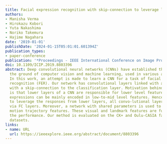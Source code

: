 ```yaml
---
title: Facial expression recognition with skip-connection to leverage low-level features
authors:
- Manisha Verma
- Hirokazu Kobori
- Yuta Nakashima
- Noriko Takemura
- Hajime Nagahara
date: '2019-01-01'
publishDate: '2024-01-15T05:01:01.601394Z'
publication_types:
- paper-conference
publication: '*Proceedings - IEEE International Conference on Image Processing (ICIP)*'
doi: 10.1109/ICIP.2019.8803396
abstract: Deep convolutional neural networks (CNNs) have established their feet in
  the ground of computer vision and machine learning, used in various applications.
  In this work, an attempt is made to learn a CNN for a task of facial expression
  recognition (FER). Our network has convolutional layers linked with an FC layer
  with a skip-connection to the classification layer. Motivation behind this design
  is that lower layers of a CNN are responsible for lower level features, and facial
  expressions can be mainly encoded in low-to-mid level features. Hence, in order
  to leverage the responses from lower layers, all convo-lutional layers are integrated
  via FC layers. Moreover, a network with shared parameters is used to extract landmark
  motion trajectory features. These visual and landmark features are fused to improve
  the performance. Our method is evaluated on the CK+ and Oulu-CASIA facial expression
  datasets.
links:
- name: URL
  url: https://ieeexplore.ieee.org/abstract/document/8803396
---
```

